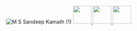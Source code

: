 ![M S Sandeep Kamath (1)](https://github.com/mssandeepkamath/mssandeepkamath/assets/90695071/b6540784-c356-4693-ba0b-cd8d585b1da7)
<a href="https://play.google.com/store/apps/dev?id=6781046200635814881&hl=en&gl=IN"><img src="https://user-images.githubusercontent.com/90695071/228848520-ae1b29fc-e06d-4ad4-bd1b-e5c95025041c.png" width="50" height="50"> <a href="https://medium.com/@mssandeepkamath"><img  src="https://user-images.githubusercontent.com/90695071/228849890-66f5ce6b-9af4-4a63-8419-42e5d85a25f3.png" width="50" height="50"> <a href="https://www.linkedin.com/in/mssandeepkamath/"><img  src="https://user-images.githubusercontent.com/90695071/229115681-2d9172bf-39eb-4b34-8647-f13cf7ecdea0.png" width="50" height="50">
